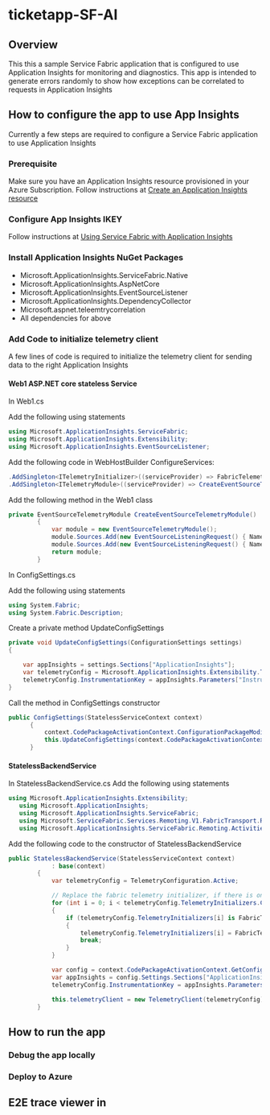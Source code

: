 # ticketapp-SF-AI

## Overview
This this a sample Service Fabric application that is configured to use Application Insights for monitoring and diagnostics. This app is intended to generate errors randomly to show how exceptions can be correlated to requests in Application Insights

## How to configure the app to use App Insights

Currently a few steps are required to configure a Service Fabric application to use Application Insights

### Prerequisite
Make sure you have an Application Insights resource provisioned in your Azure Subscription. Follow instructions at [Create an Application Insights resource](https://docs.microsoft.com/en-us/azure/application-insights/app-insights-create-new-resource)

### Configure App Insights IKEY
Follow instructions at [
Using Service Fabric with Application Insights](https://github.com/Azure-Samples/service-fabric-dotnet-getting-started/blob/dev/appinsights/ApplicationInsights.md)

### Install Application Insights NuGet Packages
* Microsoft.ApplicationInsights.ServiceFabric.Native
* Microsoft.ApplicationInsights.AspNetCore
* Microsoft.ApplicationInsights.EventSourceListener
* Microsoft.ApplicationInsights.DependencyCollector
* Microsoft.aspnet.teleemtrycorrelation
* All dependencies for above

### Add Code to initialize telemetry client
A few lines of code is required to initialize the telemetry client for sending data to the right Application Insights

#### Web1 ASP.NET core stateless Service
In Web1.cs

Add the following using statements

``` csharp
using Microsoft.ApplicationInsights.ServiceFabric;
using Microsoft.ApplicationInsights.Extensibility;
using Microsoft.ApplicationInsights.EventSourceListener;
```

Add the following code in WebHostBuilder ConfigureServices:

``` csharp
.AddSingleton<ITelemetryInitializer>((serviceProvider) => FabricTelemetryInitializerExtension.CreateFabricTelemetryInitializer(serviceContext))
.AddSingleton<ITelemetryModule>((serviceProvider) => CreateEventSourceTelemetryModule())
```
Add the following method in the Web1 class

``` csharp
private EventSourceTelemetryModule CreateEventSourceTelemetryModule()
        {
            var module = new EventSourceTelemetryModule();
            module.Sources.Add(new EventSourceListeningRequest() { Name = "Microsoft-ServiceFabric-Services", Level = EventLevel.Verbose });
            module.Sources.Add(new EventSourceListeningRequest() { Name = "MyCompany-GettingStartedApplication-WebService", Level = EventLevel.Verbose });
            return module;
        }
```

In ConfigSettings.cs

Add the following using statements
```csharp
using System.Fabric;
using System.Fabric.Description;
```

Create a private method UpdateConfigSettings

``` csharp
private void UpdateConfigSettings(ConfigurationSettings settings)
{

    var appInsights = settings.Sections["ApplicationInsights"];
    var telemetryConfig = Microsoft.ApplicationInsights.Extensibility.TelemetryConfiguration.Active;
    telemetryConfig.InstrumentationKey = appInsights.Parameters["InstrumentationKey"].Value;
}

```

Call the method in ConfigSettings constructor

``` csharp
public ConfigSettings(StatelessServiceContext context)
      {
          context.CodePackageActivationContext.ConfigurationPackageModifiedEvent += this.CodePackageActivationContext_ConfigurationPackageModifiedEvent;
          this.UpdateConfigSettings(context.CodePackageActivationContext.GetConfigurationPackageObject("Config").Settings);
      }
```

#### StatelessBackendService

In StatelessBackendService.cs
Add the following using statements

```csharp
using Microsoft.ApplicationInsights.Extensibility;
   using Microsoft.ApplicationInsights;
   using Microsoft.ApplicationInsights.ServiceFabric;
   using Microsoft.ServiceFabric.Services.Remoting.V1.FabricTransport.Runtime;
   using Microsoft.ApplicationInsights.ServiceFabric.Remoting.Activities;
```

Add the following code to the constructor of StatelessBackendService

```csharp
public StatelessBackendService(StatelessServiceContext context)
            : base(context)
        {
            var telemetryConfig = TelemetryConfiguration.Active;

            // Replace the fabric telemetry initializer, if there is one, with one that has the rich context
            for (int i = 0; i < telemetryConfig.TelemetryInitializers.Count; i++)
            {
                if (telemetryConfig.TelemetryInitializers[i] is FabricTelemetryInitializer)
                {
                    telemetryConfig.TelemetryInitializers[i] = FabricTelemetryInitializerExtension.CreateFabricTelemetryInitializer(context);
                    break;
                }
            }

            var config = context.CodePackageActivationContext.GetConfigurationPackageObject("Config");
            var appInsights = config.Settings.Sections["ApplicationInsights"];
            telemetryConfig.InstrumentationKey = appInsights.Parameters["InstrumentationKey"].Value;

            this.telemetryClient = new TelemetryClient(telemetryConfig);
        }
```





## How to run the app

### Debug the app locally

### Deploy to Azure

## E2E trace viewer in

